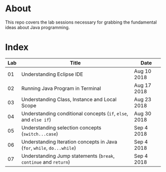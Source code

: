 # About
This repo covers the lab sessions necessary for grabbing the fundamental ideas about Java programming.

# Index
| Lab | Title | Date |
| --- | --- | --- |
| 01 | Understanding Eclipse IDE | Aug 10 2018 |
| 02 | Running Java Program in Terminal | Aug 17 2018 |
| 03 | Understanding Class, Instance and Local Scope| Aug 23 2018 |
| 04 | Understanding conditional concepts (`if`, `else`, and `else if`) | Aug 30 2018 |
| 05 | Understanding selection concepts (`switch...case`)| Sep 4 2018|
| 06 | Understanding Iteration concepts in Java (`for`, `while`, `do...while`) | Sep 4 2018|
| 07 | Understanding Jump statements (`break`, `continue` and `return`) | Sep 4 2018 |